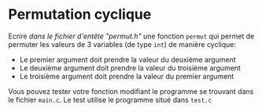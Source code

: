 # Permutation cyclique

Ecrire *dans le fichier d'entête "permut.h"* une fonction `permut` qui permet de permuter les valeurs de 3 variables (de type `int`) de manière cyclique:

* Le premier argument doit prendre la valeur du deuxième argument
* Le deuxième argument doit prendre la valeur du troisième argument
* Le troisième argument doit prendre la valeur du premier argument

Vous pouvez tester votre fonction modifiant le programme se trouvant dans le fichier `main.c`. Le test utilise le programme situé dans `test.c`
